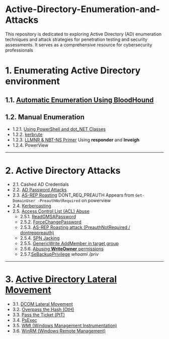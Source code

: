 # Active-Directory-Enumeration-and-Attacks
This repository is dedicated to exploring Active Directory (AD) enumeration techniques and attack strategies for penetration testing and security assessments. It serves as a comprehensive resource for cybersecurity professionals
# 1. Enumerating Active Directory environment
## 1.1. [Automatic Enumeration Using BloodHound](https://github.com/MGamalCYSEC/Active-Directory-Enumeration-and-Attacks/blob/main/AD%20Enumeration/AD%20Automatic%20Enumeration.md)
## 1.2. Manual Enumeration
  - 1.2.1. [Using PowerShell and dot_NET Classes](https://github.com/MGamalCYSEC/Active-Directory-Enumeration-and-Attacks/blob/main/AD%20Enumeration/Manual%20Enumeration/Using%20PowerShell%20and%20dot_NET%20Classes.md)
  - 1.2.2. [kerbrute](https://github.com/MGamalCYSEC/Active-Directory-Enumeration-and-Attacks/blob/main/AD%20Enumeration/Manual%20Enumeration/Kerbrute.md)
  - 1.2.3. [LLMNR & NBT-NS Primer](https://github.com/MGamalCYSEC/Active-Directory-Enumeration-and-Attacks/blob/main/AD%20Enumeration/Manual%20Enumeration/LLMNR%20%26%20NBT-NS%20Primer.md) Using **responder** and **Inveigh**
  - 1.2.4. PowerView

---
# 2. Active Directory Attacks
- 2.1. Cashed AD Credentials
- 2.2. [AD Password Attacks](https://github.com/MGamalCYSEC/Active-Directory-Enumeration-and-Attacks/blob/main/Active%20Directory%20Attacks/AD%20Password%20Attacks.md)
- 2.3. [AS-REP Roasting](https://github.com/MGamalCYSEC/Active-Directory-Enumeration-and-Attacks/blob/main/Active%20Directory%20Attacks/AS-REP%20Roasting.md)
  DONT_REQ_PREAUTH Appears from `Get-DomainUser -PreauthNotRequired` on powerview
- 2.4. [Kerberoasting](https://github.com/MGamalCYSEC/Active-Directory-Enumeration-and-Attacks/blob/main/Active%20Directory%20Attacks/Kerberoasting.md)
- 2.5. [Access Control List (ACL) Abuse](https://github.com/MGamalCYSEC/Active-Directory-Enumeration-and-Attacks/tree/main/Active%20Directory%20Attacks/Access%20Control%20List%20(ACL)%20Abuse)
  - 2.5.1. [ReadGMSAPassword](https://github.com/MGamalCYSEC/Active-Directory-Enumeration-and-Attacks/blob/main/Active%20Directory%20Attacks/Access%20Control%20List%20(ACL)%20Abuse/ReadGMSAPassword.md)
  - 2.5.2. [ForceChangePassword](https://github.com/MGamalCYSEC/Active-Directory-Enumeration-and-Attacks/blob/main/Active%20Directory%20Attacks/Access%20Control%20List%20(ACL)%20Abuse/ForceChangePassword.md)
  - 2.5.3. [AS-REP Roasting attack (PreauthNotRequired / dontreqpreauth)](https://github.com/MGamalCYSEC/Active-Directory-Enumeration-and-Attacks/blob/main/Active%20Directory%20Attacks/AS-REP%20Roasting.md)
  - 2.5.4. [SPN Jacking](https://github.com/MGamalCYSEC/Active-Directory-Enumeration-and-Attacks/blob/main/Active%20Directory%20Attacks/Access%20Control%20List%20(ACL)%20Abuse/SPN%20Jacking.md)
  - 2.5.5. [GenericWrite AddMember in target group](https://github.com/MGamalCYSEC/Active-Directory-Enumeration-and-Attacks/blob/main/Active%20Directory%20Attacks/Access%20Control%20List%20(ACL)%20Abuse/GenericWrite.md)
  - 2.5.6. [Abusing **WriteOwner** permissions](https://github.com/MGamalCYSEC/Active-Directory-Enumeration-and-Attacks/blob/main/Active%20Directory%20Attacks/Access%20Control%20List%20(ACL)%20Abuse/WriteOwner.md)
  - 2.5.7.[SeBackupPrivilege](https://github.com/MGamalCYSEC/Active-Directory-Enumeration-and-Attacks/blob/main/Active%20Directory%20Attacks/Access%20Control%20List%20(ACL)%20Abuse/SeBackupPrivilege.md) _whoami /priv_

---
# 3. [Active Directory Lateral Movement](https://github.com/MGamalCYSEC/Active-Directory-Enumeration-and-Attacks/tree/main/AD%20Lateral%20Movement)
- 3.1. [DCOM Lateral Movement](https://github.com/MGamalCYSEC/Active-Directory-Enumeration-and-Attacks/blob/main/AD%20Lateral%20Movement/DCOM.md)
- 3.2. [Overpass the Hash (OtH)](https://github.com/MGamalCYSEC/Active-Directory-Enumeration-and-Attacks/blob/main/AD%20Lateral%20Movement/Overpass%20the%20Hash.md)
- 3.3. [Pass the Ticket (PtT)](https://github.com/MGamalCYSEC/Active-Directory-Enumeration-and-Attacks/blob/main/AD%20Lateral%20Movement/Pass%20the%20Ticket.md)
- 3.4. [PsExec](https://github.com/MGamalCYSEC/Active-Directory-Enumeration-and-Attacks/blob/main/AD%20Lateral%20Movement/PsExec.md)
- 3.5. [WMI (Windows Management Instrumentation)](https://github.com/MGamalCYSEC/Active-Directory-Enumeration-and-Attacks/blob/main/AD%20Lateral%20Movement/WMI.md)
- 3.6. [WinRM (Windows Remote Management)](https://github.com/MGamalCYSEC/Active-Directory-Enumeration-and-Attacks/blob/main/AD%20Lateral%20Movement/WinRM.md)
